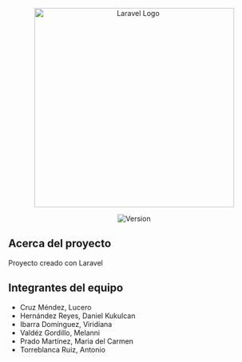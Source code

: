 <p align="center"><a href="https://laravel.com" target="_blank"><img src="https://raw.githubusercontent.com/laravel/art/master/logo-lockup/5%20SVG/2%20CMYK/1%20Full%20Color/laravel-logolockup-cmyk-red.svg" width="400" alt="Laravel Logo"></a></p>

<p align="center">
<img src="https://img.shields.io/badge/Version-0.7-green" alt="Version">
</p>

## Acerca del proyecto

Proyecto creado con Laravel

## Integrantes del equipo

- Cruz Méndez, Lucero
- Hernández Reyes, Daniel Kukulcan
- Ibarra Domínguez, Viridiana
- Valdéz Gordillo, Melanni
- Prado Martínez, Maria del Carmen
- Torreblanca Ruiz, Antonio